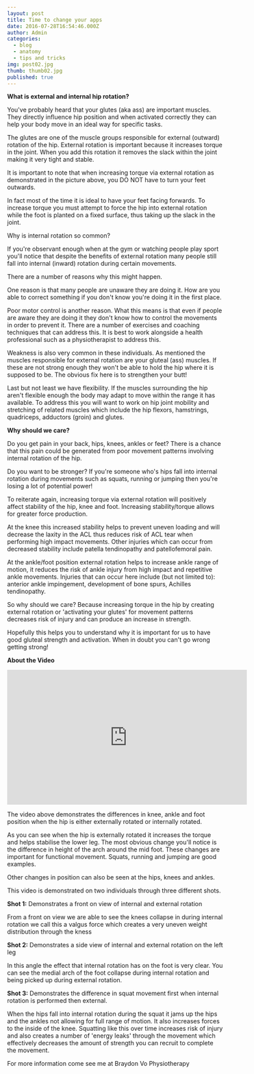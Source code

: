 ```yaml
---
layout: post
title: Time to change your apps
date: 2016-07-28T16:54:46.000Z
author: Admin
categories:
  - blog
  - anatomy
  - tips and tricks
img: post02.jpg
thumb: thumb02.jpg
published: true
---
```


**What is external and internal hip rotation?**

You've probably heard that your glutes (aka ass) are important muscles. They directly influence hip position and when activated correctly they can help your body move in an ideal way for specific tasks.

The glutes are one of the muscle groups responsible for external (outward) rotation of the hip.  External rotation is important because it increases torque in the joint.  When you add this rotation it removes the slack within the joint making it very tight and stable. <!--more-->  

It is important to note that when increasing torque via external rotation as demonstrated in the picture above, you DO NOT have to turn your feet outwards.

In fact most of the time it is ideal to have your feet facing forwards.  To increase torque you must attempt to force the hip into external rotation while the foot is planted on a fixed surface, thus taking up the slack in the joint.


Why is internal rotation so common?

If you're observant enough when at the gym or watching people play sport you'll notice that despite the benefits of external rotation many people still fall into internal (inward) rotation during certain movements.

There are a number of reasons why this might happen.

One reason is that many people are unaware they are doing it.  How are you able to correct something if you don't know you're doing it in the first place.

Poor motor control is another reason.  What this means is that even if people are aware they are doing it they don't know how to control the movements in order to prevent it.  There are a number of exercises and coaching techniques that can address this.  It is best to work alongside a health professional such as a physiotherapist to address this.

Weakness is also very common in these individuals.  As mentioned the muscles responsible for external rotation are your gluteal (ass) muscles.  If these are not strong enough they won't be able to hold the hip where it is supposed to be.  The obvious fix here is to strengthen your butt!

Last but not least we have flexibility.  If the muscles surrounding the hip aren't flexible enough the body may adapt to move within the range it has available.  To address this you will want to work on hip joint mobility and stretching of related muscles which include the hip flexors, hamstrings, quadriceps, adductors (groin) and glutes.  

**Why should we care?**

Do you get pain in your back, hips, knees, ankles or feet? There is a chance that this pain could be generated from poor movement patterns involving internal rotation of the hip.

Do you want to be stronger? If you're someone who's hips fall into internal rotation during movements such as squats, running or jumping then you're losing a lot of potential power!

To reiterate again, increasing torque via external rotation will positively affect stability of the hip, knee and foot.  Increasing stability/torque allows for greater force production.

At the knee this increased stability helps to prevent uneven loading and will decrease the laxity in the ACL thus reduces risk of ACL tear when performing high impact movements.  Other injuries which can occur from decreased stability include patella tendinopathy and patellofemoral pain.

At the ankle/foot position external rotation helps to increase ankle range of motion, it reduces the risk of ankle injury from high impact and repetitive ankle movements.  Injuries that can occur here include (but not limited to): anterior ankle impingement, development of bone spurs, Achilles tendinopathy.

So why should we care?  Because increasing torque in the hip by creating external rotation or 'activating your glutes' for movement patterns decreases risk of injury and can produce an increase in strength.

Hopefully this helps you to understand why it is important for us to have good gluteal strength and activation. When in doubt you can't go wrong getting strong!

**About the Video**
<iframe width="560" height="315" src="https://www.youtube.com/embed/U50fYmd5KOI" frameborder="0" allowfullscreen></iframe>

The video above demonstrates the differences in knee, ankle and foot position when the hip is either externally rotated or internally rotated.

As you can see when the hip is externally rotated it increases the torque and helps stabilise the lower leg. The most obvious change you'll notice is the difference in height of the arch around the mid foot. These changes are important for functional movement. Squats, running and jumping are good examples.

Other changes in position can also be seen at the hips, knees and ankles.

This video is demonstrated on two individuals through three different shots.

**Shot 1:** Demonstrates a front on view of internal and external rotation

From a front on view we are able to see the knees collapse in during internal rotation we call this a valgus force which creates a very uneven weight distribution through the kness

**Shot 2:** Demonstrates a side view of internal and external rotation on the left leg

In this angle the effect that internal rotation has on the foot is very clear.  You can see the medial arch of the foot collapse during internal rotation and being picked up during external rotation.

**Shot 3:** Demonstrates the difference in squat movement first when internal rotation is performed then external.

When the hips fall into internal rotation during the squat it jams up the hips and the ankles not allowing for full range of motion.  It also increases forces to the inside of the knee.  Squatting like this over time increases risk of injury and also creates a number of 'energy leaks' through the movement which effectively decreases the amount of strength you can recruit to complete the movement.

For more information come see me at Braydon Vo Physiotherapy

